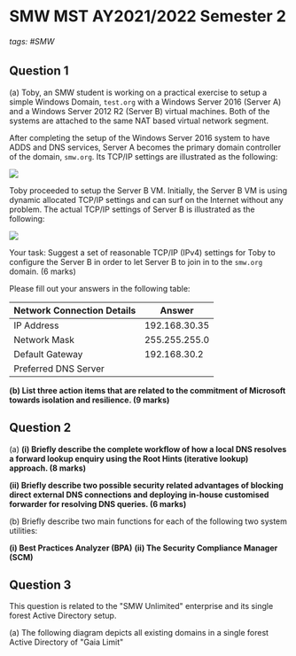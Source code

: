 # SMW MST AY2021/2022 Semester 2

###### tags: #SMW

## Question 1
(a) Toby, an SMW student is working on a practical exercise to setup a simple Windows Domain, `test.org` with a Windows Server 2016 (Server A) and a Windows Server 2012 R2 (Server B) virtual machines. Both of the systems are attached to the same NAT based virtual network segment.

After completing the setup of the Windows Server 2016 system to have ADDS and DNS services, Server A becomes the primary domain controller of the domain, `smw.org`. Its TCP/IP settings are illustrated as the following:

![](https://i.imgur.com/NDTGV9j.png)

Toby proceeded to setup the Server B VM. Initially, the Server B VM is using dynamic allocated TCP/IP settings and can surf on the Internet without any problem. The actual TCP/IP settings of Server B is illustrated as the following:

![](https://i.imgur.com/ZrL2cEQ.png)

Your task: Suggest a set of reasonable TCP/IP (IPv4) settings for Toby to configure the Server B in order to let Server B to join in to the `smw.org` domain. (6 marks)

Please fill out your answers in the following table:

| Network Connection Details | Answer        |
| -------------------------- | ------------- |
| IP Address                 | 192.168.30.35 |
| Network Mask               | 255.255.255.0 |
| Default Gateway            | 192.168.30.2  |
| Preferred DNS Server       |               |

**(b) List three action items that are related to the commitment of Microsoft towards isolation and resilience. (9 marks)**

## Question 2 
(a)
**(i) Briefly describe the complete workflow of how a local DNS resolves a forward lookup enquiry using the Root Hints (iterative lookup) approach. (8 marks)**

**(ii) Briefly describe two possible security related advantages of blocking direct external DNS connections and deploying in-house customised forwarder for resolving DNS queries. (6 marks)**

(b) Briefly describe two main functions for each of the following two system utilities:

**(i) Best Practices Analyzer (BPA)**
**(ii) The Security Compliance Manager (SCM)**

## Question 3
This question is related to the "SMW Unlimited" enterprise and its single forest Active Directory setup.

(a) The following diagram depicts all existing domains in a single forest Active Directory of "Gaia Limit"